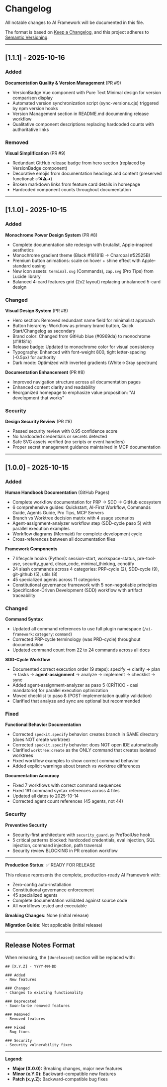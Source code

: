 # Changelog

All notable changes to AI Framework will be documented in this file.

The format is based on [Keep a Changelog](https://keepachangelog.com/en/1.0.0/),
and this project adheres to [Semantic Versioning](https://semver.org/spec/v2.0.0.html).

---

## [1.1.1] - 2025-10-16

### Added

**Documentation Quality & Version Management** (PR #9)

- VersionBadge Vue component with Pure Text Minimal design for version comparison display
- Automated version synchronization script (sync-versions.cjs) triggered by npm version hooks
- Version Management section in README.md documenting release workflow
- Qualitative component descriptions replacing hardcoded counts with authoritative links

### Removed

**Visual Simplification** (PR #9)

- Redundant GitHub release badge from hero section (replaced by VersionBadge component)
- Decorative emojis from documentation headings and content (preserved functional: ✅❌⚠️➜)
- Broken markdown links from feature card details in homepage
- Hardcoded component counts throughout documentation

---

## [1.1.0] - 2025-10-15

### Added

**Monochrome Power Design System** (PR #8)

- Complete documentation site redesign with brutalist, Apple-inspired aesthetics
- Monochrome gradient theme (Black #18181B → Charcoal #52525B)
- Premium button animations: scale on hover + shine effect with Apple-standard easing
- New icon assets: `terminal.svg` (Commands), `zap.svg` (Pro Tips) from Lucide library
- Balanced 4-card features grid (2x2 layout) replacing unbalanced 5-card design

### Changed

**Visual Design System** (PR #8)

- Hero section: Removed redundant name field for minimalist approach
- Button hierarchy: Workflow as primary brand button, Quick Start/Changelog as secondary
- Brand color: Changed from GitHub blue (#0969da) to monochrome (#18181b)
- Release badge: Updated to monochrome color for visual consistency
- Typography: Enhanced with font-weight 800, tight letter-spacing (-0.5px) for authority
- Dark mode: Optimized with inverted gradients (White→Gray spectrum)

**Documentation Enhancement** (PR #8)

- Improved navigation structure across all documentation pages
- Enhanced content clarity and readability
- Reorganized homepage to emphasize value proposition: "AI development that works"

### Security

**Design Security Review** (PR #8)

- Passed security review with 0.95 confidence score
- No hardcoded credentials or secrets detected
- Safe SVG assets verified (no scripts or event handlers)
- Proper secret management guidance maintained in MCP documentation

---

## [1.0.0] - 2025-10-15

### Added

**Human Handbook Documentation** (GitHub Pages)

- Complete workflow documentation for PRP → SDD → GitHub ecosystem
- 6 comprehensive guides: Quickstart, AI-First Workflow, Commands Guide, Agents Guide, Pro Tips, MCP Servers
- Branch vs Worktree decision matrix with 4 usage scenarios
- Agent-assignment-analyzer workflow step (SDD-cycle paso 5) with parallel execution examples
- Workflow diagrams (Mermaid) for complete development cycle
- Cross-references between all documentation files

**Framework Components**

- 7 lifecycle hooks (Python): session-start, workspace-status, pre-tool-use, security_guard, clean_code, minimal_thinking, ccnotify
- 24 slash commands across 4 categories: PRP-cycle (2), SDD-cycle (9), git-github (5), utils (8)
- 45 specialized agents across 11 categories
- Constitutional governance framework with 5 non-negotiable principles
- Specification-Driven Development (SDD) workflow with artifact traceability

### Changed

**Command Syntax**

- Updated all command references to use full plugin namespace (`/ai-framework:category:command`)
- Corrected PRP-cycle terminology (was PRD-cycle) throughout documentation
- Updated command count from 22 to 24 commands across all docs

**SDD-Cycle Workflow**

- Documented correct execution order (9 steps): specify → clarify → plan → tasks → **agent-assignment** → analyze → implement → checklist → sync
- Added agent-assignment-analyzer as paso 5 (CRÍTICO - casi mandatorio) for parallel execution optimization
- Moved checklist to paso 8 (POST-implementation quality validation)
- Clarified that analyze and sync are optional but recommended

### Fixed

**Functional Behavior Documentation**

- Corrected `speckit.specify` behavior: creates branch in SAME directory (does NOT create worktree)
- Corrected `speckit.specify` behavior: does NOT open IDE automatically
- Clarified `worktree:create` as the ONLY command that creates isolated worktrees
- Fixed workflow examples to show correct command behavior
- Added explicit warnings about branch vs worktree differences

**Documentation Accuracy**

- Fixed 7 workflows with correct command sequences
- Fixed 191 command syntax references across 4 files
- Updated all dates to 2025-10-14
- Corrected agent count references (45 agents, not 44)

### Security

**Preventive Security**

- Security-first architecture with `security_guard.py` PreToolUse hook
- 5 critical patterns blocked: hardcoded credentials, eval injection, SQL injection, command injection, path traversal
- Security review BLOCKING in PR creation workflow

---

**Production Status**: ✅ READY FOR RELEASE

This release represents the complete, production-ready AI Framework with:

- Zero-config auto-installation
- Constitutional governance enforcement
- 45 specialized agents
- Complete documentation validated against source code
- All workflows tested and executable

**Breaking Changes**: None (initial release)

**Migration Guide**: Not applicable (initial release)

---

## Release Notes Format

When releasing, the `[Unreleased]` section will be replaced with:

```
## [X.Y.Z] - YYYY-MM-DD

### Added
- New features

### Changed
- Changes to existing functionality

### Deprecated
- Soon-to-be removed features

### Removed
- Removed features

### Fixed
- Bug fixes

### Security
- Security vulnerability fixes
```

---

**Legend:**

- **Major (X.0.0):** Breaking changes, major new features
- **Minor (x.Y.0):** Backward-compatible new features
- **Patch (x.y.Z):** Backward-compatible bug fixes
